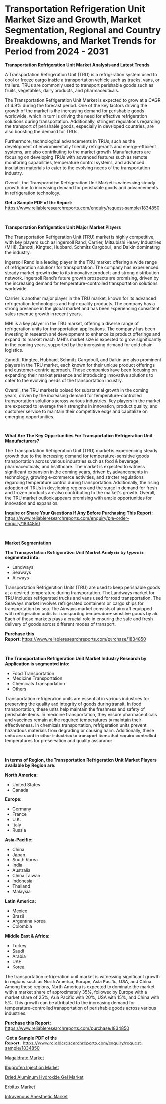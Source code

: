<p><h1>Transportation Refrigeration Unit Market Size and Growth, Market Segmentation, Regional and Country Breakdowns, and Market Trends for Period from 2024 -  2031</h1></p><p><strong>Transportation Refrigeration Unit Market Analysis and Latest Trends</strong></p>
<p><p>A Transportation Refrigeration Unit (TRU) is a refrigeration system used to cool or freeze cargo inside a transportation vehicle such as trucks, vans, or trailers. TRUs are commonly used to transport perishable goods such as fruits, vegetables, dairy products, and pharmaceuticals.</p><p>The Transportation Refrigeration Unit Market is expected to grow at a CAGR of 4.9% during the forecast period. One of the key factors driving the growth of the market is the increasing demand for perishable goods worldwide, which in turn is driving the need for effective refrigeration solutions during transportation. Additionally, stringent regulations regarding the transport of perishable goods, especially in developed countries, are also boosting the demand for TRUs.</p><p>Furthermore, technological advancements in TRUs, such as the development of environmentally friendly refrigerants and energy-efficient systems, are also contributing to the market growth. Manufacturers are focusing on developing TRUs with advanced features such as remote monitoring capabilities, temperature control systems, and advanced insulation materials to cater to the evolving needs of the transportation industry.</p><p>Overall, the Transportation Refrigeration Unit Market is witnessing steady growth due to increasing demand for perishable goods and advancements in refrigeration technology.</p></p>
<p><strong>Get a Sample PDF of the Report:&nbsp;</strong> <a href="https://www.reliableresearchreports.com/enquiry/request-sample/1834850">https://www.reliableresearchreports.com/enquiry/request-sample/1834850</a></p>
<p>&nbsp;</p>
<p><strong>Transportation Refrigeration Unit Major Market Players</strong></p>
<p><p>The Transportation Refrigeration Unit (TRU) market is highly competitive, with key players such as Ingersoll Rand, Carrier, Mitsubishi Heavy Industries (MHI), Zanotti, Kingtec, Hubbard, Schmitz Cargobull, and Daikin dominating the industry. </p><p>Ingersoll Rand is a leading player in the TRU market, offering a wide range of refrigeration solutions for transportation. The company has experienced steady market growth due to its innovative products and strong distribution network. Ingersoll Rand's future growth prospects are promising, driven by the increasing demand for temperature-controlled transportation solutions worldwide.</p><p>Carrier is another major player in the TRU market, known for its advanced refrigeration technologies and high-quality products. The company has a strong presence in the global market and has been experiencing consistent sales revenue growth in recent years.</p><p>MHI is a key player in the TRU market, offering a diverse range of refrigeration units for transportation applications. The company has been investing in research and development to enhance its product offerings and expand its market reach. MHI's market size is expected to grow significantly in the coming years, supported by the increasing demand for cold chain logistics.</p><p>Zanotti, Kingtec, Hubbard, Schmitz Cargobull, and Daikin are also prominent players in the TRU market, each known for their unique product offerings and customer-centric approach. These companies have been focusing on expanding their market presence and introducing innovative solutions to cater to the evolving needs of the transportation industry.</p><p>Overall, the TRU market is poised for substantial growth in the coming years, driven by the increasing demand for temperature-controlled transportation solutions across various industries. Key players in the market are expected to leverage their strengths in innovation, product quality, and customer service to maintain their competitive edge and capitalize on emerging opportunities.</p></p>
<p>&nbsp;</p>
<p><strong>What Are The Key Opportunities For Transportation Refrigeration Unit Manufacturers?</strong></p>
<p><p>The Transportation Refrigeration Unit (TRU) market is experiencing steady growth due to the increasing demand for temperature-sensitive goods transportation across various industries such as food & beverage, pharmaceuticals, and healthcare. The market is expected to witness significant expansion in the coming years, driven by advancements in technology, growing e-commerce activities, and stricter regulations regarding temperature control during transportation. Additionally, the rising adoption of TRUs in developing regions and the surge in demand for fresh and frozen products are also contributing to the market's growth. Overall, the TRU market outlook appears promising with ample opportunities for innovation and expansion.</p></p>
<p><strong>Inquire or Share Your Questions If Any Before Purchasing This Report:</strong> <a href="https://www.reliableresearchreports.com/enquiry/pre-order-enquiry/1834850">https://www.reliableresearchreports.com/enquiry/pre-order-enquiry/1834850</a></p>
<p>&nbsp;</p>
<p><strong>Market Segmentation</strong></p>
<p><strong>The Transportation Refrigeration Unit Market Analysis by types is segmented into:</strong></p>
<p><ul><li>Landways</li><li>Seaways</li><li>Airways</li></ul></p>
<p><p>Transportation Refrigeration Units (TRU) are used to keep perishable goods at a desired temperature during transportation. The Landways market for TRU includes refrigerated trucks and vans used for road transportation. The Seaways market involves refrigerated containers on cargo ships for transportation by sea. The Airways market consists of aircraft equipped with refrigeration units for transporting temperature-sensitive goods by air. Each of these markets plays a crucial role in ensuring the safe and fresh delivery of goods across different modes of transport.</p></p>
<p><strong>Purchase this Report:&nbsp;</strong><a href="https://www.reliableresearchreports.com/purchase/1834850">https://www.reliableresearchreports.com/purchase/1834850</a></p>
<p>&nbsp;</p>
<p><strong>The Transportation Refrigeration Unit Market Industry Research by Application is segmented into:</strong></p>
<p><ul><li>Food Transportation</li><li>Medicine Transportation</li><li>Chemicals Transportation</li><li>Others</li></ul></p>
<p><p>Transportation refrigeration units are essential in various industries for preserving the quality and integrity of goods during transit. In food transportation, these units help maintain the freshness and safety of perishable items. In medicine transportation, they ensure pharmaceuticals and vaccines remain at the required temperatures to maintain their effectiveness. In chemicals transportation, refrigeration units prevent hazardous materials from degrading or causing harm. Additionally, these units are used in other industries to transport items that require controlled temperatures for preservation and quality assurance.</p></p>
<p>&nbsp;</p>
<p><strong>In terms of Region, the Transportation Refrigeration Unit Market Players available by Region are:</strong></p>
<p>
    <p> <strong> North America: </strong>
        <ul>
            <li>United States</li>
            <li>Canada</li>
        </ul>
        </p> 
    <p> <strong> Europe: </strong>
        <ul>
            <li>Germany</li>
            <li>France</li>
            <li>U.K.</li>
            <li>Italy</li>
            <li>Russia</li>
        </ul>
        </p> 
    <p> <strong> Asia-Pacific: </strong>
        <ul>
            <li>China</li>
            <li>Japan</li>
            <li>South Korea</li>
            <li>India</li>
            <li>Australia</li>
            <li>China Taiwan</li>
            <li>Indonesia</li>
            <li>Thailand</li>
            <li>Malaysia</li>
        </ul>
        </p> 
    <p> <strong> Latin America: </strong>
        <ul>
            <li>Mexico</li>
            <li>Brazil</li>
            <li>Argentina Korea</li>
            <li>Colombia</li>
        </ul>
        </p> 
    <p> <strong> Middle East & Africa: </strong>
        <ul>
            <li>Turkey</li>
            <li>Saudi</li>
            <li>Arabia</li>
            <li>UAE</li>
            <li>Korea</li>
        </ul>
    </p>
    </p>
<p><p>The transportation refrigeration unit market is witnessing significant growth in regions such as North America, Europe, Asia Pacific, USA, and China. Among these regions, North America is expected to dominate the market with a market share of approximately 35%, followed by Europe with a market share of 25%, Asia Pacific with 20%, USA with 15%, and China with 5%. This growth can be attributed to the increasing demand for temperature-controlled transportation of perishable goods across various industries.</p></p>
<p><strong>Purchase this Report: </strong><a href="https://www.reliableresearchreports.com/purchase/1834850">https://www.reliableresearchreports.com/purchase/1834850</a></p>
<p>&nbsp;<strong>Get a Sample PDF of the Report:&nbsp;&nbsp;</strong><a href="https://www.reliableresearchreports.com/enquiry/request-sample/1834850">https://www.reliableresearchreports.com/enquiry/request-sample/1834850</a></p>
<p><strong></strong></p>
<p><p><a href="https://medium.com/@natlockman/magaldrate-market-size-cagr-trends-2024-2030-20633675c2ef">Magaldrate Market</a></p><p><a href="https://medium.com/@natlockman/ibuprofen-injection-market-insights-into-market-cagr-market-trends-and-growth-strategies-8e593e38a740">Ibuprofen Injection Market</a></p><p><a href="https://medium.com/@natlockman/analyzing-dried-aluminum-hydroxide-gel-market-global-industry-perspective-and-forecast-2024-to-7b6ddba5fe90">Dried Aluminum Hydroxide Gel Market</a></p><p><a href="https://medium.com/@natlockman/erbitux-market-size-market-outlook-and-market-forecast-2024-to-2031-ae0b187a0ee1">Erbitux Market</a></p><p><a href="https://medium.com/@natlockman/intravenous-anesthetic-market-size-and-market-trends-complete-industry-overview-2024-to-2031-ca7c68398855">Intravenous Anesthetic Market</a></p></p>
